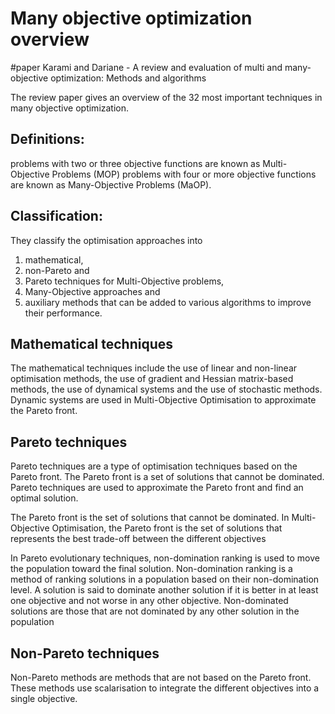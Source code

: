 # Many objective optimization overview

#paper Karami and Dariane - A review and evaluation of multi and many-objective optimization: Methods and algorithms


The review paper gives an overview of the 32 most important techniques in many objective optimization.


## Definitions:
problems with two or three objective functions are known as Multi-Objective Problems (MOP)
problems with four or more objective functions are known as Many-Objective Problems (MaOP).


## Classification:
They classify the optimisation approaches into 
1. mathematical, 
2. non-Pareto and 
3. Pareto techniques for Multi-Objective problems, 
4. Many-Objective approaches and 
5. auxiliary methods that can be added to various algorithms to improve their performance.


## Mathematical techniques
The mathematical techniques include the use of linear and non-linear optimisation methods, the use of gradient and Hessian matrix-based methods, the use of dynamical systems and the use of stochastic methods.
Dynamic systems are used in Multi-Objective Optimisation to approximate the Pareto front. 


## Pareto techniques
Pareto techniques are a type of optimisation techniques based on the Pareto front. The Pareto front is a set of solutions that cannot be dominated. Pareto techniques are used to approximate the Pareto front and find an optimal solution.

The Pareto front is the set of solutions that cannot be dominated. In Multi-Objective Optimisation, the Pareto front is the set of solutions that represents the best trade-off between the different objectives

In Pareto evolutionary techniques, non-domination ranking is used to move the population toward the final solution. Non-domination ranking is a method of ranking solutions in a population based on their non-domination level. A solution is said to dominate another solution if it is better in at least one objective and not worse in any other objective. Non-dominated solutions are those that are not dominated by any other solution in the population


## Non-Pareto techniques
Non-Pareto methods are methods that are not based on the Pareto front. These methods use scalarisation to integrate the different objectives into a single objective.

